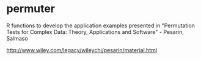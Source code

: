 # permuter

R functions to develop the application examples presented in "Permutation Tests
for Complex Data: Theory, Applications and Software" - Pesarin, Salmaso

http://www.wiley.com/legacy/wileychi/pesarin/material.html
